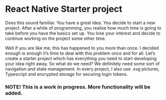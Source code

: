 # React Native Starter project

Does this sound familiar. You have a great idea. You decide to start a new project. After a while of programming, you realise how much time is going to take before you have the basics set up. You lose your interest and decide to continue working on the project some other time.

Well if you are like me, this has happened to you more than once. I decided enough is enough it’s time to deal with this problem once and for all. Let’s create a starter project which has everything you need to start developing your idea right away. So what do we need? We definitely need some sort of navigation and state management. In every project, I also use .svg pictures, Typescript and encrypted storage for securing login tokens. 

### NOTE! This is a work in progress. More functionality will be added. 

